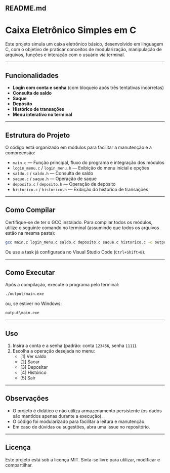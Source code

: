## README.md

# Caixa Eletrônico Simples em C

Este projeto simula um caixa eletrônico básico, desenvolvido em linguagem C, com o objetivo de praticar conceitos de modularização, manipulação de arquivos, funções e interação com o usuário via terminal.

---

## Funcionalidades

- **Login com conta e senha** (com bloqueio após três tentativas incorretas)
- **Consulta de saldo**
- **Saque**
- **Depósito**
- **Histórico de transações**
- **Menu interativo no terminal**

---

## Estrutura do Projeto

O código está organizado em módulos para facilitar a manutenção e a compreensão:

- `main.c` — Função principal, fluxo do programa e integração dos módulos
- `login_menu.c` / `login_menu.h` — Exibição do menu inicial e opções
- `saldo.c` / `saldo.h` — Consulta de saldo
- `saque.c` / `saque.h` — Operação de saque
- `deposito.c` / `deposito.h` — Operação de depósito
- `historico.c` / `historico.h` — Exibição do histórico de transações

---

## Como Compilar

Certifique-se de ter o GCC instalado. Para compilar todos os módulos, utilize o seguinte comando no terminal (assumindo que todos os arquivos estão na mesma pasta):

```bash
gcc main.c login_menu.c saldo.c deposito.c saque.c historico.c -o output/main.exe
```

Ou use a task já configurada no Visual Studio Code (`Ctrl+Shift+B`).

---

## Como Executar

Após a compilação, execute o programa pelo terminal:

```bash
./output/main.exe
```
ou, se estiver no Windows:
```bash
output\main.exe
```

---

## Uso

1. Insira a conta e a senha (padrão: conta `123456`, senha `1111`).
2. Escolha a operação desejada no menu:
    - [1] Ver saldo
    - [2] Sacar
    - [3] Depositar
    - [4] Histórico
    - [5] Sair

---

## Observações

- O projeto é didático e não utiliza armazenamento persistente (os dados são mantidos apenas durante a execução).
- O código foi modularizado para facilitar a leitura e manutenção.
- Em caso de dúvidas ou sugestões, abra uma issue no repositório.

---

## Licença

Este projeto está sob a licença MIT. Sinta-se livre para utilizar, modificar e compartilhar.
